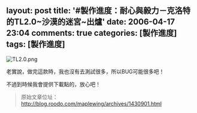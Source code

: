 layout: post
title: '#製作進度：耐心與毅力－克洛特的TL2.0~沙漠的迷宮~出爐'
date: 2006-04-17 23:04
comments: true
categories: [製作進度]
tags: [製作進度]
---
![TL2.0.png](/image/RqgCMSFPQMB9R9Xnp26r_0de062e5.png)

老實說，做完這款時，我也沒有去測試很多，所以BUG可能很多吧！

不過到時候我會提供下載點的，放心吧！

> 原始文章位址：http://blog.roodo.com/maplewing/archives/1430901.html
